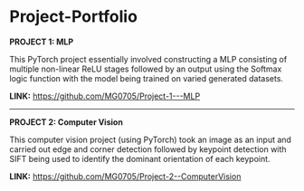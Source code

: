 # Project-Portfolio

**PROJECT 1: MLP**

This PyTorch project essentially involved constructing a MLP consisting of multiple non-linear ReLU stages followed by an output using the Softmax logic function with the model being trained on varied generated datasets.

**LINK:** https://github.com/MG0705/Project-1---MLP

 ----
 **PROJECT 2: Computer Vision**

This computer vision project (using PyTorch) took an image as an input and carried out edge and corner detection followed by keypoint detection with SIFT being used to identify the dominant orientation of each keypoint.

**LINK:** https://github.com/MG0705/Project-2--ComputerVision
